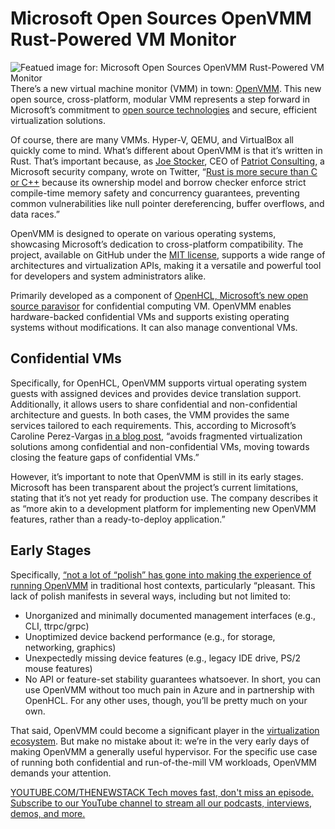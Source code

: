 # Microsoft Open Sources OpenVMM Rust-Powered VM Monitor
![Featued image for: Microsoft Open Sources OpenVMM Rust-Powered VM Monitor](https://cdn.thenewstack.io/media/2024/10/c0437f19-pawel-czerwinski-4vkaa4ovycm-unsplash-1024x683.jpg)
There’s a new virtual machine monitor (VMM) in town: [OpenVMM](https://github.com/microsoft/openvmm). This new open source, cross-platform, modular VMM represents a step forward in Microsoft’s commitment to [open source technologies](https://thenewstack.io/open-source/) and secure, efficient virtualization solutions.

Of course, there are many VMMs. Hyper-V, QEMU, and VirtualBox all quickly come to mind. What’s different about OpenVMM is that it’s written in Rust. That’s important because, as [Joe Stocker](https://mvp.microsoft.com/en-US/mvp/profile/f9cb9fdd-37e8-ea11-a814-000d3a8dfe0d), CEO of [Patriot Consulting](http://www.PatriotConsultingTech.com), a Microsoft security company, wrote on Twitter, “[Rust is more secure than C or C++](https://x.com/ITguySoCal/status/1847101065268744345) because its ownership model and borrow checker enforce strict compile-time memory safety and concurrency guarantees, preventing common vulnerabilities like null pointer dereferencing, buffer overflows, and data races.”

OpenVMM is designed to operate on various operating systems, showcasing Microsoft’s dedication to cross-platform compatibility. The project, available on GitHub under the [MIT license](https://opensource.org/license/mit), supports a wide range of architectures and virtualization APIs, making it a versatile and powerful tool for developers and system administrators alike.

Primarily developed as a component of [OpenHCL, Microsoft’s new open source paravisor](https://thenewstack.io/microsoft-open-sources-openhcl-a-linux-based-paravisor/) for confidential computing VM. OpenVMM enables hardware-backed confidential VMs and supports existing operating systems without modifications. It can also manage conventional VMs.

## Confidential VMs
Specifically, for OpenHCL, OpenVMM supports virtual operating system guests with assigned devices and provides device translation support. Additionally, it allows users to share confidential and non-confidential architecture and guests. In both cases, the VMM provides the same services tailored to each requirements. This, according to Microsoft’s Caroline Perez-Vargas [in a blog post](https://techcommunity.microsoft.com/t5/windows-os-platform-blog/openhcl-the-new-open-source-paravisor/ba-p/4273172), “avoids fragmented virtualization solutions among confidential and non-confidential VMs, moving towards closing the feature gaps of confidential VMs.”

However, it’s important to note that OpenVMM is still in its early stages. Microsoft has been transparent about the project’s current limitations, stating that it’s not yet ready for production use. The company describes it as “more akin to a development platform for implementing new OpenVMM features, rather than a ready-to-deploy application.”

## Early Stages
Specifically, [“not a lot of “polish” has gone into making the experience of running OpenVMM](https://github.com/microsoft/openvmm/blob/main/Guide/src/user_guide/openvmm.md#disclaimer) in traditional host contexts, particularly “pleasant. This lack of polish manifests in several ways, including but not limited to:

- Unorganized and minimally documented management interfaces (e.g., CLI, ttrpc/grpc)
- Unoptimized device backend performance (e.g., for storage, networking, graphics)
- Unexpectedly missing device features (e.g., legacy IDE drive, PS/2 mouse features)
- No API or feature-set stability guarantees whatsoever.
In short, you can use OpenVMM without too much pain in Azure and in partnership with OpenHCL. For any other uses, though, you’ll be pretty much on your own.

That said, OpenVMM could become a significant player in the [virtualization ecosystem](https://thenewstack.io/how-one-small-startup-is-changing-the-virtualization-landscape/). But make no mistake about it: we’re in the very early days of making OpenVMM a generally useful hypervisor. For the specific use case of running both confidential and run-of-the-mill VM workloads, OpenVMM demands your attention.

[
YOUTUBE.COM/THENEWSTACK
Tech moves fast, don't miss an episode. Subscribe to our YouTube
channel to stream all our podcasts, interviews, demos, and more.
](https://youtube.com/thenewstack?sub_confirmation=1)
